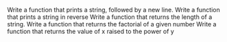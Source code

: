 Write a function that prints a string, followed by a new line.
Write a function that prints a string in reverse
Write a function that returns the length of a string.
Write a function that returns the factorial of a given number
Write a function that returns the value of x raised to the power of y
